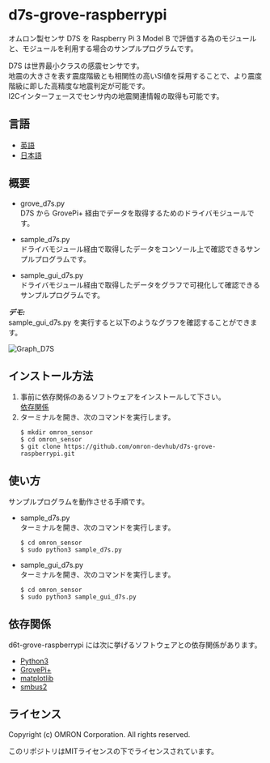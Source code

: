 # d7s-grove-raspberrypi
オムロン製センサ D7S を Raspberry Pi 3 Model B で評価する為のモジュールと、モジュールを利用する場合のサンプルプログラムです。

D7S は世界最小クラスの感震センサです。  
地震の大きさを表す震度階級とも相関性の高いSI値を採用することで、より震度階級に即した高精度な地震判定が可能です。  
I2Cインターフェースでセンサ内の地震関連情報の取得も可能です。

## 言語
- [英語](./README.md)
- [日本語](./README_ja.md)

## 概要
- grove_d7s.py  
D7S から GrovePi+ 経由でデータを取得するためのドライバモジュールです。

- sample_d7s.py  
ドライバモジュール経由で取得したデータをコンソール上で確認できるサンプルプログラムです。

- sample_gui_d7s.py  
ドライバモジュール経由で取得したデータをグラフで可視化して確認できるサンプルプログラムです。

***デモ:***  
sample_gui_d7s.py を実行すると以下のようなグラフを確認することができます。  

![Graph_D7S](Graph_D7S.png)

## インストール方法
1. 事前に依存関係のあるソフトウェアをインストールして下さい。  
    [依存関係](#link)
2. ターミナルを開き、次のコマンドを実行します。  
    ```
    $ mkdir omron_sensor
    $ cd omron_sensor
    $ git clone https://github.com/omron-devhub/d7s-grove-raspberrypi.git
    ```

## 使い方
サンプルプログラムを動作させる手順です。

-  sample_d7s.py  
ターミナルを開き、次のコマンドを実行します。  
    ```
    $ cd omron_sensor
    $ sudo python3 sample_d7s.py
    ```
- sample_gui_d7s.py  
ターミナルを開き、次のコマンドを実行します。  
    ```
    $ cd omron_sensor
    $ sudo python3 sample_gui_d7s.py
    ```
## <a name="link"></a>依存関係
d6t-grove-raspberrypi には次に挙げるソフトウェアとの依存関係があります。
- [Python3](https://www.python.org/)
- [GrovePi+](http://wiki.seeedstudio.com/GrovePi_Plus/)
- [matplotlib](https://matplotlib.org/)
- [smbus2](https://pypi.org/project/smbus2/)

## ライセンス
Copyright (c) OMRON Corporation. All rights reserved.

このリポジトリはMITライセンスの下でライセンスされています。
